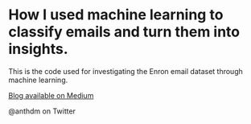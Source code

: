 # How I used machine learning to classify emails and turn them into insights.

This is the code used for investigating the Enron email dataset through machine learning.

[Blog available on Medium](https://medium.com/@anthonydm/how-i-used-machine-learning-to-classify-emails-and-turn-them-into-insights-efed37c1e66) 

@anthdm on Twitter
